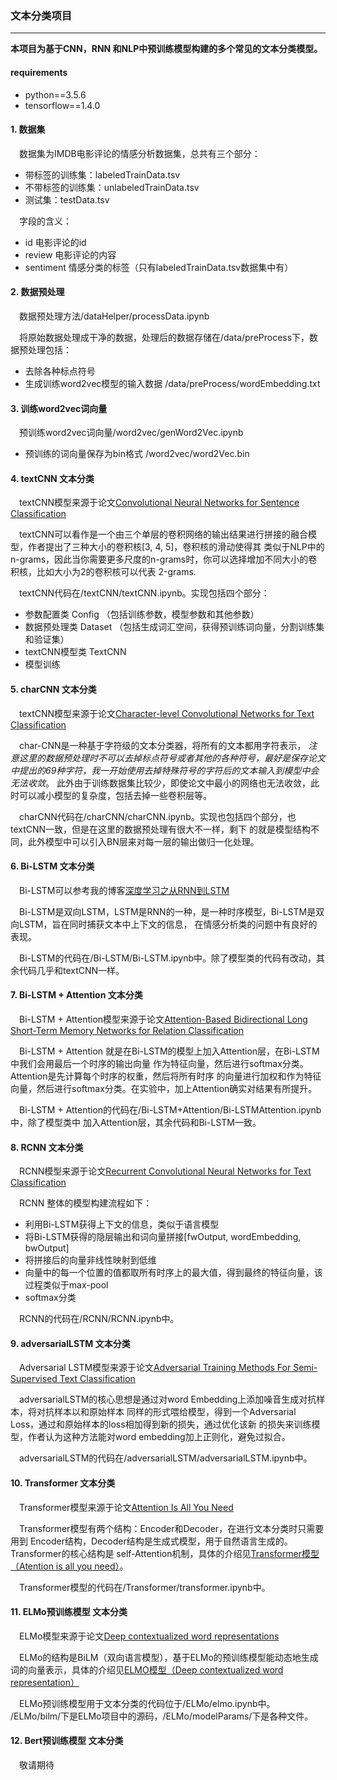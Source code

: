 ### 文本分类项目
***
**本项目为基于CNN，RNN 和NLP中预训练模型构建的多个常见的文本分类模型。**

#### requirements
* python==3.5.6
* tensorflow==1.4.0

#### 1. 数据集
&ensp;&ensp;数据集为IMDB电影评论的情感分析数据集，总共有三个部分：
* 带标签的训练集：labeledTrainData.tsv
* 不带标签的训练集：unlabeledTrainData.tsv
* 测试集：testData.tsv

&ensp;&ensp;字段的含义：
* id  电影评论的id
* review  电影评论的内容
* sentiment  情感分类的标签（只有labeledTrainData.tsv数据集中有）

#### 2. 数据预处理 
&ensp;&ensp;数据预处理方法/dataHelper/processData.ipynb

&ensp;&ensp;将原始数据处理成干净的数据，处理后的数据存储在/data/preProcess下，数据预处理包括：
* 去除各种标点符号
* 生成训练word2vec模型的输入数据 /data/preProcess/wordEmbedding.txt

#### 3. 训练word2vec词向量
&ensp;&ensp;预训练word2vec词向量/word2vec/genWord2Vec.ipynb
* 预训练的词向量保存为bin格式 /word2vec/word2Vec.bin

#### 4. textCNN 文本分类
&ensp;&ensp;textCNN模型来源于论文[Convolutional Neural Networks for Sentence Classification](https://arxiv.org/abs/1408.5882)

&ensp;&ensp;textCNN可以看作是一个由三个单层的卷积网络的输出结果进行拼接的融合模型，作者提出了三种大小的卷积核[3, 4, 5]，卷积核的滑动使得其
类似于NLP中的n-grams，因此当你需要更多尺度的n-grams时，你可以选择增加不同大小的卷积核，比如大小为2的卷积核可以代表
2-grams.

&ensp;&ensp;textCNN代码在/textCNN/textCNN.ipynb。实现包括四个部分：
* 参数配置类 Config （包括训练参数，模型参数和其他参数）
* 数据预处理类 Dataset （包括生成词汇空间，获得预训练词向量，分割训练集和验证集）
* textCNN模型类 TextCNN
* 模型训练

#### 5. charCNN 文本分类
&ensp;&ensp;textCNN模型来源于论文[Character-level Convolutional Networks for Text
Classification](https://arxiv.org/abs/1509.01626)

&ensp;&ensp;char-CNN是一种基于字符级的文本分类器，将所有的文本都用字符表示，
*注意这里的数据预处理时不可以去掉标点符号或者其他的各种符号，最好是保存论文中提出的69种字符，我一开始使用去掉特殊符号的字符后的文本输入到模型中会无法收敛*。
此外由于训练数据集比较少，即使论文中最小的网络也无法收敛，此时可以减小模型的复杂度，包括去掉一些卷积层等。

&ensp;&ensp;charCNN代码在/charCNN/charCNN.ipynb。实现也包括四个部分，也textCNN一致，但是在这里的数据预处理有很大不一样，剩下
的就是模型结构不同，此外模型中可以引入BN层来对每一层的输出做归一化处理。

#### 6. Bi-LSTM 文本分类
&ensp;&ensp;Bi-LSTM可以参考我的博客[深度学习之从RNN到LSTM](https://www.cnblogs.com/jiangxinyang/p/9362922.html)

&ensp;&ensp;Bi-LSTM是双向LSTM，LSTM是RNN的一种，是一种时序模型，Bi-LSTM是双向LSTM，旨在同时捕获文本中上下文的信息，
在情感分析类的问题中有良好的表现。

&ensp;&ensp;Bi-LSTM的代码在/Bi-LSTM/Bi-LSTM.ipynb中。除了模型类的代码有改动，其余代码几乎和textCNN一样。

#### 7. Bi-LSTM + Attention 文本分类
&ensp;&ensp;Bi-LSTM + Attention模型来源于论文[Attention-Based Bidirectional Long Short-Term Memory Networks for
Relation Classification](http://aclweb.org/anthology/Y/Y15/Y15-1009.pdf)

&ensp;&ensp;Bi-LSTM + Attention 就是在Bi-LSTM的模型上加入Attention层，在Bi-LSTM中我们会用最后一个时序的输出向量
作为特征向量，然后进行softmax分类。Attention是先计算每个时序的权重，然后将所有时序
的向量进行加权和作为特征向量，然后进行softmax分类。在实验中，加上Attention确实对结果有所提升。

&ensp;&ensp;Bi-LSTM + Attention的代码在/Bi-LSTM+Attention/Bi-LSTMAttention.ipynb中，除了模型类中
加入Attention层，其余代码和Bi-LSTM一致。

#### 8. RCNN 文本分类
&ensp;&ensp;RCNN模型来源于论文[Recurrent Convolutional Neural Networks for Text Classification](https://arxiv.org/abs/1609.04243)

&ensp;&ensp;RCNN 整体的模型构建流程如下：
* 利用Bi-LSTM获得上下文的信息，类似于语言模型
* 将Bi-LSTM获得的隐层输出和词向量拼接[fwOutput, wordEmbedding, bwOutput]
* 将拼接后的向量非线性映射到低维
* 向量中的每一个位置的值都取所有时序上的最大值，得到最终的特征向量，该过程类似于max-pool
* softmax分类

&ensp;&ensp;RCNN的代码在/RCNN/RCNN.ipynb中。

#### 9. adversarialLSTM 文本分类
&ensp;&ensp;Adversarial LSTM模型来源于论文[Adversarial Training Methods
For Semi-Supervised Text Classification](https://arxiv.org/abs/1605.07725)

&ensp;&ensp;adversarialLSTM的核心思想是通过对word Embedding上添加噪音生成对抗样本，将对抗样本以和原始样本
同样的形式喂给模型，得到一个Adversarial Loss，通过和原始样本的loss相加得到新的损失，通过优化该新
的损失来训练模型，作者认为这种方法能对word embedding加上正则化，避免过拟合。

&ensp;&ensp;adversarialLSTM的代码在/adversarialLSTM/adversarialLSTM.ipynb中。

#### 10. Transformer 文本分类
&ensp;&ensp;Transformer模型来源于论文[Attention Is All You Need](https://arxiv.org/abs/1706.03762)

&ensp;&ensp;Transformer模型有两个结构：Encoder和Decoder，在进行文本分类时只需要用到
Encoder结构，Decoder结构是生成式模型，用于自然语言生成的。Transformer的核心结构是
self-Attention机制，具体的介绍见[Transformer模型（Atention is all you need）](https://www.cnblogs.com/jiangxinyang/p/10069330.html)。

&ensp;&ensp;Transformer模型的代码在/Transformer/transformer.ipynb中。

#### 11. ELMo预训练模型 文本分类
&ensp;&ensp;ELMo模型来源于论文[Deep contextualized word representations](https://arxiv.org/abs/1802.05365?context=cs)

&ensp;&ensp;ELMo的结构是BiLM（双向语言模型），基于ELMo的预训练模型能动态地生成
词的向量表示，具体的介绍见[ELMO模型（Deep contextualized word representation）](https://www.cnblogs.com/jiangxinyang/p/10060887.html)

&ensp;&ensp;ELMo预训练模型用于文本分类的代码位于/ELMo/elmo.ipynb中。
/ELMo/bilm/下是ELMo项目中的源码，/ELMo/modelParams/下是各种文件。

#### 12. Bert预训练模型 文本分类
&ensp;&ensp;敬请期待



